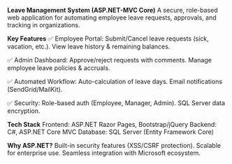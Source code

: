 **Leave Management System (ASP.NET-MVC Core)**
A secure, role-based web application for automating employee leave requests, approvals, and tracking in organizations.

**Key Features**
✅ Employee Portal:
Submit/Cancel leave requests (sick, vacation, etc.).
View leave history & remaining balances.

✅ Admin Dashboard:
Approve/reject requests with comments.
Manage employee leave policies & accruals.

✅ Automated Workflow:
Auto-calculation of leave days.
Email notifications (SendGrid/MailKit).

✅ Security:
Role-based auth (Employee, Manager, Admin).
SQL Server data encryption.

**Tech Stack**
Frontend: ASP.NET Razor Pages, Bootstrap/jQuery
Backend: C#, ASP.NET Core MVC
Database: SQL Server (Entity Framework Core)

**Why ASP.NET?**
Built-in security features (XSS/CSRF protection).
Scalable for enterprise use.
Seamless integration with Microsoft ecosystem.
